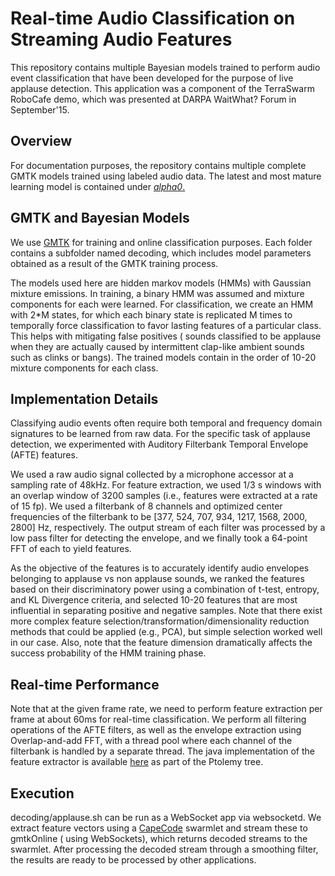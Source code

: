 # Real-time Audio Classification on Streaming Audio Features

This repository contains multiple Bayesian models trained to perform audio event classification that have been developed for the purpose of live applause detection. This application was a component of the TerraSwarm RoboCafe demo, which was presented at DARPA WaitWhat? Forum in September'15. 

## Overview 

For documentation purposes, the repository contains multiple complete GMTK models trained using labeled audio data. The latest and most mature learning model is contained under [_alpha0_.](https://github.com/ilge/gmtk-audio-classification/tree/master/alpha0) 

## GMTK and Bayesian Models

We use [GMTK](https://melodi.ee.washington.edu/gmtk/) for training and online classification purposes. Each folder contains a subfolder named decoding, which includes model parameters obtained as a result of the GMTK training process.

The models used here are hidden markov models (HMMs) with Gaussian mixture emissions. In training, a binary HMM was assumed and mixture components for each were learned. For classification, we create an HMM with 2*M states, for which each binary state is replicated M times to temporally force classification to favor lasting features of a particular class. This helps with mitigating false positives ( sounds classified to be applause when they are actually caused by intermittent clap-like ambient sounds such as clinks or bangs). The trained models contain in the order of 10-20 mixture components for each class. 


## Implementation Details

Classifying audio events often require both temporal and frequency domain signatures to be learned from raw data. For the specific task of applause detection, we experimented with Auditory Filterbank Temporal Envelope (AFTE) features. 

 
We used a raw audio signal collected by a microphone accessor at a sampling rate of 48kHz. For feature extraction, we used 1/3 s windows with an overlap window of 3200 samples (i.e., features were extracted at a rate of 15 fp). We used a filterbank of 8 channels and optimized center frequencies of the filterbank to be [377, 524, 707, 934, 1217, 1568, 2000, 2800] Hz, respectively. The output stream of each filter was processed by a low pass filter for detecting the envelope, and we finally took a 64-point FFT of each to yield features. 

As the objective of the features is to accurately identify audio envelopes belonging to applause vs non applause sounds, we ranked the features based on their discriminatory power using a combination of t-test, entropy, and KL Divergence criteria, and selected 10-20 features that are most influential in separating positive and negative samples. Note that there exist more complex feature selection/transformation/dimensionality reduction methods that could be applied (e.g., PCA), but simple selection worked well in our case. Also, note that the feature dimension dramatically affects the success probability of the HMM training phase. 

## Real-time Performance

Note that at the given frame rate, we need to perform feature extraction per frame at about 60ms for real-time classification. We perform all filtering operations of the AFTE filters, as well as the envelope extraction using Overlap-and-add FFT, with a thread pool where each channel of the filterbank is handled by a separate thread. The java implementation of the feature extractor is available [here](https://chess.eecs.berkeley.edu/ptexternal/src/ptII/org/ptolemy/machineLearning/lib/AFTEFast.java) as part of the Ptolemy tree. 

## Execution 

decoding/applause.sh can be run as a WebSocket app via websocketd. 
We extract feature vectors using a [CapeCode](capecode.org) swarmlet and stream these to gmtkOnline ( using WebSockets), which returns
decoded streams to the swarmlet. After processing the decoded stream through a smoothing filter, the results are ready to be processed by other applications. 

